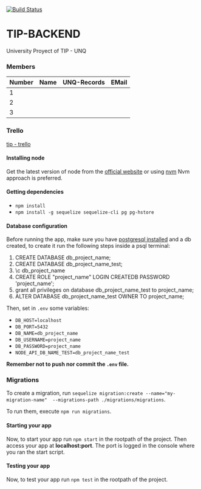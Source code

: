 [![Build Status](https://travis-ci.org/pasqualegabriel/tip-backend.svg?branch=master)](https://travis-ci.org/pasqualegabriel/tip-backend)

# TIP-BACKEND

University Proyect of TIP - UNQ

### Members

Number |       Name              | UNQ-Records |    EMail
-------|-------------------------|-------------|------------------------
  1    |                         |             | 
  2    |                         |             | 
  3    |                         |             | 

### Trello
[tip - trello](https://trello.com/)

#### Installing node
Get the latest version of node from the [official website](https://nodejs.org/) or using [nvm](https://github.com/creationix/nvm)
Nvm approach is preferred.

#### Getting dependencies
- ```npm install```
- ```npm install -g sequelize sequelize-cli pg pg-hstore```

#### Database configuration
Before running the app, make sure you have [postgresql installed](https://www.digitalocean.com/community/tutorials/how-to-install-and-use-postgresql-on-ubuntu-14-04) and a db created, to create it run the following steps inside a psql terminal:
1. CREATE DATABASE db_project_name;
2. CREATE DATABASE db_project_name_test;
3. \c db_project_name
4. CREATE ROLE "project_name" LOGIN CREATEDB PASSWORD 'project_name';
5. grant all privileges on database db_project_name_test to project_name;
6. ALTER DATABASE db_project_name_test OWNER TO project_name;

Then, set in `.env` some variables:
- `DB_HOST=localhost`
- `DB_PORT=5432`
- `DB_NAME=db_project_name`
- `DB_USERNAME=project_name`
- `DB_PASSWORD=project_name`
- `NODE_API_DB_NAME_TEST=db_project_name_test`

**Remember not to push nor commit the `.env` file.**

### Migrations

To create a migration, run `sequelize migration:create --name="my-migration-name"  --migrations-path ./migrations/migrations`.

To run them, execute `npm run migrations`.

#### Starting your app
Now, to start your app run ```npm start``` in the rootpath of the project. Then access your app at **localhost:port**. The port is logged in the console where you ran the start script.

#### Testing your app
Now, to test your app run ```npm test``` in the rootpath of the project.
